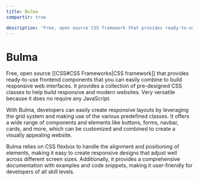 ```yaml
---
title: Bulma
compartir: true

description: 'Free, open source CSS framework that provides ready-to-use frontend components that you can easily combine to build responsive web interfaces.'
---
```


# Bulma

Free, open source [[CSS#CSS Frameworks|CSS framework]] that provides ready-to-use frontend components that you can easily combine to build responsive web interfaces. It provides a collection of pre-designed CSS classes to help build responsive and modern websites. Very versatile because it does no require any JavaScript.

With Bulma, developers can easily create responsive layouts by leveraging the grid system and making use of the various predefined classes. It offers a wide range of components and elements like buttons, forms, navbar, cards, and more, which can be customized and combined to create a visually appealing website.

Bulma relies on CSS flexbox to handle the alignment and positioning of elements, making it easy to create responsive designs that adjust well across different screen sizes. Additionally, it provides a comprehensive documentation with examples and code snippets, making it user-friendly for developers of all skill levels.
